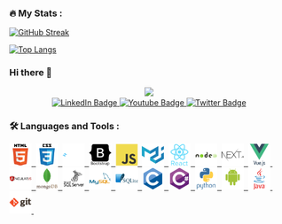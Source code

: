 ### :fire: My Stats :



[![GitHub Streak](http://github-readme-streak-stats.herokuapp.com?user=hardik7344&theme=dark&border_radius=6&exclude_days=Sun%2CTue%2CWed%2CThu%2CSat&card_width=500)](https://git.io/streak-stats)

  
[![Top Langs](https://github-readme-stats.vercel.app/api/top-langs/?username=hardik7344&layout=compact&theme=vision-friendly-dark)](https://github.com/anuraghazra/github-readme-stats)



### Hi there 👋
<div id="header" align="center">
  <img src="https://media.giphy.com/media/M9gbBd9nbDrOTu1Mqx/giphy.gif" width="100"/>

  
  <div id="badges">
  <a href="https://www.linkedin.com/in/patel-hardik-894734207/">
    <img src="https://img.shields.io/badge/LinkedIn-blue?style=for-the-badge&logo=linkedin&logoColor=white" alt="LinkedIn Badge"/>
  </a>
  <a href="https://www.youtube.com/@heyhardi9329">
    <img src="https://img.shields.io/badge/YouTube-red?style=for-the-badge&logo=youtube&logoColor=white" alt="Youtube Badge"/>
  </a>
  <a href="https://twitter.com/HARDIK73441">
    <img src="https://img.shields.io/badge/Twitter-blue?style=for-the-badge&logo=twitter&logoColor=white" alt="Twitter Badge"/>
  </a>
</div>
</div>


### :hammer_and_wrench: Languages and Tools :
<div align: left>
  <a href="https://www.w3schools.com/html/" rel="nofollow"> 
<img src="https://github.com/devicons/devicon/blob/master/icons/html5/html5-original-wordmark.svg" title="HTML5" alt="Html5" width="40" height="40"/>&nbsp;
</a>
<a href="https://www.w3schools.com/css/" rel="nofollow"> 
<img src="https://github.com/devicons/devicon/blob/master/icons/css3/css3-original-wordmark.svg" title="CSS3" alt="CSS3" width="40" height="40"/>&nbsp;
</a>
<a href="https://tailwindcss.com/" rel="nofollow"> 
<img src="https://github.com/devicons/devicon/blob/master/icons/tailwindcss/tailwindcss-original-wordmark.svg" title="Tailwindcss" alt="Tailwindcss" width="40" height="40"/>&nbsp;
</a>
<a href="https://getbootstrap.com/docs/5.0/getting-started/introduction/" rel="nofollow"> 
<img src="https://github.com/devicons/devicon/blob/master/icons/bootstrap/bootstrap-plain-wordmark.svg" title="Boostrap" alt="Boostrap" width="40" height="40"/>&nbsp;
</a>
<a href="https://javascript.info/" rel="nofollow"> 
<img src="https://github.com/devicons/devicon/blob/master/icons/javascript/javascript-original.svg" title="Java Script" alt="Java Script" width="40" height="40"/>&nbsp;
</a>
<a href="https://mui.com/material-ui/getting-started/installation/" rel="nofollow"> 
<img src="https://github.com/devicons/devicon/blob/master/icons/materialui/materialui-original.svg" title="MaterialUI" alt="MaterialUI" width="40" height="40"/>&nbsp;
</a>
<a href="https://dotnet.microsoft.com/en-us/apps/aspnet" rel="nofollow"> 
<img src="https://github.com/devicons/devicon/blob/master/icons/react/react-original-wordmark.svg" title="ReactJS" alt="ReactJS" width="40" height="40"/>&nbsp;
</a>
<a href="https://dotnet.microsoft.com/en-us/apps/aspnet" rel="nofollow"> 
<img src="https://github.com/devicons/devicon/blob/master/icons/nodejs/nodejs-original-wordmark.svg" title="NodeJS" alt="NodeJS" width="40" height="40"/>&nbsp;
</a>
<a href="https://dotnet.microsoft.com/en-us/apps/aspnet" rel="nofollow"> 
<img src="https://github.com/devicons/devicon/blob/master/icons/nextjs/nextjs-original-wordmark.svg" title="Next JS" alt="NextJS" width="40" height="40"/>&nbsp;
</a>
<a href="https://dotnet.microsoft.com/en-us/apps/aspnet" rel="nofollow"> 
<img src="https://github.com/devicons/devicon/blob/master/icons/vuejs/vuejs-original-wordmark.svg" title="Vue JS" alt="VueJS" width="40" height="40"/>&nbsp;
</a>

<a href="https://dotnet.microsoft.com/en-us/apps/aspnet" rel="nofollow"> 
<img src="https://github.com/devicons/devicon/blob/master/icons/angularjs/angularjs-original-wordmark.svg" title="AngularJS" alt="AngularJS" width="40" height="40"/>&nbsp;
</a>

<a href="https://dotnet.microsoft.com/en-us/apps/aspnet" rel="nofollow"> 
<img src="https://github.com/devicons/devicon/blob/master/icons/mongodb/mongodb-original-wordmark.svg" title="MongoDB" alt="MongoDB" width="40" height="40"/>&nbsp;
</a>
<a href="https://dotnet.microsoft.com/en-us/apps/aspnet" rel="nofollow"> 
<img src="https://github.com/devicons/devicon/blob/master/icons/microsoftsqlserver/microsoftsqlserver-plain-wordmark.svg" title="MSSQL alt="MSSQL" width="40" height="40"/>&nbsp;
</a>
<a href="https://dotnet.microsoft.com/en-us/apps/aspnet" rel="nofollow"> 
<img src="https://github.com/devicons/devicon/blob/master/icons/mysql/mysql-original-wordmark.svg" title="MySQL" alt="MySQL" width="40" height="40"/>&nbsp;
</a>
<a href="https://dotnet.microsoft.com/en-us/apps/aspnet" rel="nofollow"> 
<img src="https://github.com/devicons/devicon/blob/master/icons/sqlite/sqlite-original-wordmark.svg" title="SQLLite" alt="SQLLite" width="40" height="40"/>&nbsp;
</a>
<a href="https://dotnet.microsoft.com/en-us/apps/aspnet" rel="nofollow"> 
<img src="https://github.com/devicons/devicon/blob/master/icons/c/c-original.svg" title="C" alt="C" width="40" height="40"/>&nbsp;
</a>
<a href="https://dotnet.microsoft.com/en-us/apps/aspnet" rel="nofollow"> 
<img src="https://github.com/devicons/devicon/blob/master/icons/csharp/csharp-original.svg" title="C#" alt="C#" width="40" height="40"/>&nbsp;
</a>
<a href="https://dotnet.microsoft.com/en-us/apps/aspnet" rel="nofollow"> 
<img src="https://github.com/devicons/devicon/blob/master/icons/python/python-original-wordmark.svg" title="Python" alt="Python" width="40" height="40"/>&nbsp;
</a>
<a href="https://dotnet.microsoft.com/en-us/apps/aspnet" rel="nofollow"> 
<img src="https://github.com/devicons/devicon/blob/master/icons/android/android-original-wordmark.svg" title="Android" alt="Android" width="40" height="40"/>&nbsp;
</a>

<a href="https://www.w3schools.com/java" rel="nofollow"> 
<img src="https://github.com/devicons/devicon/blob/master/icons/java/java-original-wordmark.svg" title="Java" alt="Java" width="40" height="40"/>&nbsp;
</a>
<a href="https://www.w3schools.com/java" rel="nofollow"> 
<img src="https://github.com/devicons/devicon/blob/master/icons/git/git-original-wordmark.svg" title="Git" alt="Git" width="40" height="40"/>&nbsp;
</a>
</div>  

<!--
**hardik7344/hardik7344** is a ✨ _special_ ✨ repository because its `README.md` (this file) appears on your GitHub profile.

Here are some ideas to get you started:

- 🔭 I’m currently working on ...
- 🌱 I’m currently learning ...
- 👯 I’m looking to collaborate on ...
- 🤔 I’m looking for help with ...
- 💬 Ask me about ...
- 📫 How to reach me: ...
- 😄 Pronouns: ...
- ⚡ Fun fact: ...
-->
